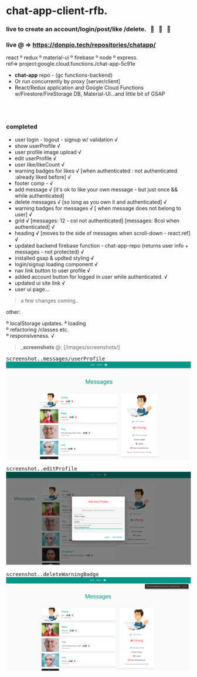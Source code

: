 # chat-app-client-rfb.
### live to create an account/login/post/like /delete.  &nbsp; :mega: &nbsp; :loudspeaker: &nbsp; :tada:
### live @ => https://donpio.tech/repositories/chatapp/

react º redux º material-ui º firebase º node º express.            
ref=> project:google.cloud.functions./chat-app-5c91e


- __chat-app__ repo - (gc functions-backend)
- Or run concurrently by proxy [server/client]
- React/Redux application and Google Cloud Functions w/Firestore/FireStorage DB, Material-UI...and little bit of GSAP



<br /><br />

### completed
- user login - logout - signup w/ validation √
- show userProfile √
- user profile image upload √ 
- edit userProfile √
- user like/likeCount √
- warning badges for likes √ [when authenticated : not authenticated :already liked before] √
- footer comp - √
- add message √ [it's ok to like your own message - but just once && while authenticated]
- delete messages √ [so long as you own it and authenticated] √
- warning badges for messages √ [ when message does not belong to user] √
- grid √ [messages: 12 - col not authenticated] [messages: 8col when authenticated] √
- heading √ [moves to the side of messages when scroll-down - react.ref] √
- updated backend firebase function - chat-app-repo (returns user info + messages - not protected) √
- installed gsap & updted styling √
- login/signup loading component √
- nav link button to user profile √
- added account button for logged in user while authenticated. √
- updated ui site link √
- user ui page...

> a few changes coming..        

      
other:             

º localStorage updates. 
ª loading   
º refactoring /classes etc.     
º responsiveness.    √ 


> ___screenshots__ @: [/images/screenshots/]

<kbd>screenshot..messages/userProfile</kbd><br/>
![](src/images/screenshots/gridcol8col4.png)<br/>

<kbd>screenshot..editProfile</kbd><br/>
![](src/images/screenshots/editProfile.png)<br/>

<kbd>screenshot..deleteWarningBadge</kbd><br/>
![](src/images/screenshots/cannotDeleteMessage.png)<br/>




